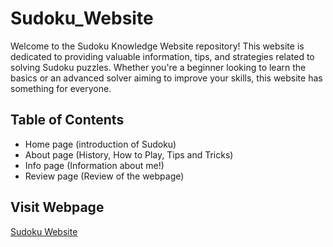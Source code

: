 # Sudoku_Website
<p>
  Welcome to the Sudoku Knowledge Website repository! This website is dedicated to providing valuable information, tips, and strategies related to solving Sudoku puzzles. Whether you're a beginner looking to learn the basics or an advanced solver aiming to improve your skills, this website has something for everyone.
</p>

## Table of Contents

- Home page   (introduction of Sudoku)
- About page  (History, How to Play, Tips and Tricks)
- Info page   (Information about me!)
- Review page (Review of the webpage)

## Visit Webpage
<a href="https://sudoku-website.netlify.app/">Sudoku Website</a>
